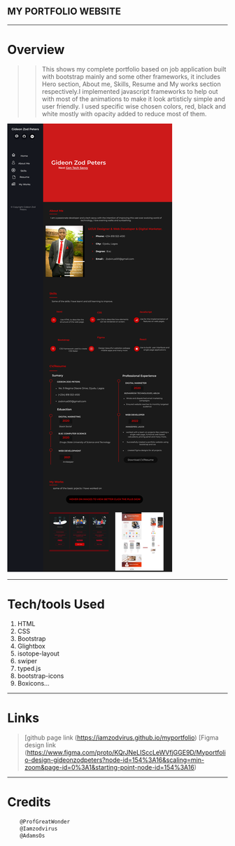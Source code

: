 ## MY PORTFOLIO WEBSITE
---
# Overview
>>This shows my complete portfolio based on job application built with bootstrap mainly and some other frameworks, it includes Hero section, About me, Skills, Resume and My works section respectively.I implemented javascript frameworks to help out with most of the animations to make it look artisticly simple and user friendly. I used specific wise chosen colors, red, black and white mostly with opacity added to reduce most of them.


![Figma Design](https://github.com/Iamzodvirus/myportfolio/blob/b830efe52fa3b8644f731f385990b2906a16b238/assets/img/Desktop%20-%201%20(1).png)

---
# Tech/tools Used
1. HTML
2. CSS
3. Bootstrap
4. Glightbox
5. isotope-layout
6. swiper
7. typed.js
8. bootstrap-icons
9. Boxicons...
---
# Links
>[github page link (https://iamzodvirus.github.io/myportfolio)
>[Figma design link (https://www.figma.com/proto/KQrJNeLISccLeWVfjGGE9D/Myportfolio-design-gideonzodpeters?node-id=154%3A16&scaling=min-zoom&page-id=0%3A1&starting-point-node-id=154%3A16)
---
# Credits
        @ProfGreatWonder
        @Iamzodvirus
        @AdamsOs
